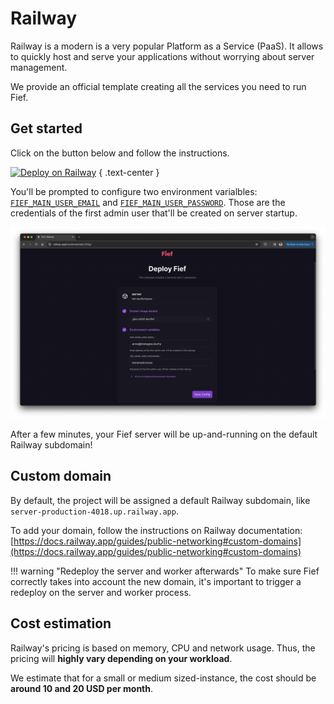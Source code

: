 # Railway

Railway is a modern is a very popular Platform as a Service (PaaS). It allows to quickly host and serve your applications without worrying about server management.

We provide an official template creating all the services you need to run Fief.

## Get started

Click on the button below and follow the instructions.

[![Deploy on Railway](https://railway.app/button.svg)](https://railway.app/template/LO03gz?referralCode=uch-he)
{ .text-center }

You'll be prompted to configure two environment varialbles: [`FIEF_MAIN_USER_EMAIL`](../environment-variables.md#fief-ception) and [`FIEF_MAIN_USER_PASSWORD`](../environment-variables.md#fief-ception). Those are the credentials of the first admin user that'll be created on server startup.

![Configuration variables on Railway template](../../assets/images/deployment-railway-variables.png)

After a few minutes, your Fief server will be up-and-running on the default Railway subdomain!

## Custom domain

By default, the project will be assigned a default Railway subdomain, like `server-production-4018.up.railway.app`.

To add your domain, follow the instructions on Railway documentation: [https://docs.railway.app/guides/public-networking#custom-domains](https://docs.railway.app/guides/public-networking#custom-domains)

!!! warning "Redeploy the server and worker afterwards"
    To make sure Fief correctly takes into account the new domain, it's important to trigger a redeploy on the server and worker process.

## Cost estimation

Railway's pricing is based on memory, CPU and network usage. Thus, the pricing will **highly vary depending on your workload**.

We estimate that for a small or medium sized-instance, the cost should be **around 10 and 20 USD per month**.
